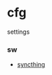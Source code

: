# cfg
settings

### sw
- <a href=https://github.com/2k1dmg/cfg/blob/main/sw/syncthing/README.md>syncthing</a>
